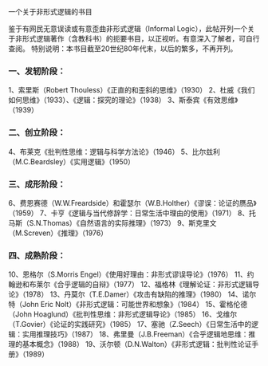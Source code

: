 一个关于非形式逻辑的书目


鉴于有网民无意误读或有意歪曲非形式逻辑（Informal Logic），此帖开列一个关于非形式逻辑著作（含教科书）的扼要书目，以正视听。有意深入了解者，可自行查阅。
特别说明：本书目截至20世纪80年代末，以后的繁多，不再开列。

### 一、发轫阶段：
1、索里斯（Robert Thouless）《正直的和歪斜的思维》（1930）
2、杜威《我们如何思维》（1933）、《逻辑：探究的理论》（1938）
3、斯泰宾《有效思维》（1939）
### 二、创立阶段：
4、布莱克《批判性思维：逻辑与科学方法论》（1946）
5、比尔兹利（M.C.Beardsley）《实用逻辑》（1950）
### 三、成形阶段：
6、费恩赛德（W.W.Freardside）和霍瑟尔（W.B.Holther）《谬误：论证的赝品》（1959）
7、卡亨《逻辑与当代修辞学：日常生活中理由的使用》（1971）
8、托马斯（S.N.Thomas）《自然语言的实际推理》（1973）
9、斯克里文（M.Screven）《推理》（1976）
### 四、成熟阶段：
10、恩格尔（S.Morris Engel）《使用好理由：非形式谬误导论》（1976）
11、约翰逊和布莱尔《合乎逻辑的自辩》（1977）
12、福格林《理解论证：非形式逻辑导论》（1978）
13、丹莫尔（T.E.Damer）《攻击有缺陷的推理》（1980）
14、诺尔特（John Eric Nolt）《非形式逻辑：可能世界和想象》（1984）
15、霍格伦德（John Hoaglund）《批判性思维：非形式逻辑导论》（1985）
16、戈维尔（T.Govier）《论证的实践研究》（1985）
17、塞驰（Z.Seech）《日常生活中的逻辑：实用推理技巧》（1987）
18、弗里曼（J.B.Freeman）《合乎逻辑地思维：推理的基本概念》（1988）
19、沃尔顿（D.N.Walton）《非形式逻辑：批判性论证手册》（1989）
